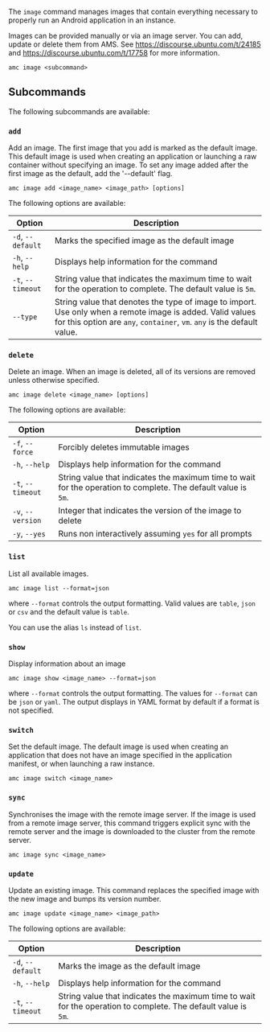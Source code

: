 The `image` command manages images that contain everything necessary to properly run an Android application in an instance.

Images can be provided manually or via an image server. You can add, update or
delete them from AMS. See https://discourse.ubuntu.com/t/24185 and
https://discourse.ubuntu.com/t/17758 for more information.

    amc image <subcommand>

## Subcommands

The following subcommands are available:

### `add`

Add an image. The first image that you add is marked as the default image. This default image is used when creating an application or launching a raw container without specifying an image. To set any image added after the first image as the default, add the '--default' flag.

    amc image add <image_name> <image_path> [options]

The following options are available:

|Option|Description|
|------|-----------|
| `-d`, `--default` | Marks the specified image as the default image |
| `-h`, `--help` | Displays help information for the command |
| `-t`, `--timeout` | String value that indicates the maximum time to wait for the operation to complete. The default value is `5m`. |
| `--type` | String value that denotes the type of image to import. Use only when a remote image is added. Valid values for this option are `any`, `container`, `vm`. `any` is the default value. |

### `delete`

Delete an image. When an image is deleted, all of its versions are removed unless otherwise specified.

    amc image delete <image_name> [options]

The following options are available:

|Option|Description|
|------|-----------|
| `-f`, `--force` |  Forcibly deletes immutable images |
| `-h`, `--help` | Displays help information for the command |
| `-t`, `--timeout` |  String value that indicates the maximum time to wait for the operation to complete. The default value is `5m`. |
| `-v`, `--version` | Integer that indicates the version of the image to delete |
| `-y`, `--yes` | Runs non interactively assuming `yes` for all prompts |

### `list`

List all available images.

    amc image list --format=json

where `--format` controls the output formatting. Valid values are `table`, `json` or `csv` and the default value is `table`.

You can use the alias `ls` instead of `list`.

### `show`

Display information about an image

    amc image show <image_name> --format=json

where `--format` controls the output formatting. The values for `--format` can be `json` or `yaml`. The output displays in YAML format by default if a format is not specified.

### `switch`

Set the default image. The default image is used when creating an application that does not have an image specified in the application manifest, or when launching a raw instance.

    amc image switch <image_name>

### `sync`

Synchronises the image with the remote image server. If the image is used from a remote image server, this command triggers explicit sync with the remote server and the image is downloaded to the cluster from the remote server.

    amc image sync <image_name>

### `update`

Update an existing image. This command replaces the specified image with the new image and bumps its version number.

    amc image update <image_name> <image_path>

The following options are available:

|Option|Description|
|------|-----------|
|`-d`, `--default` | Marks the image as the default image |
| `-h`, `--help` | Displays help information for the command |
|`-t`, `--timeout` |  String value that indicates the maximum time to wait for the operation to complete. The default value is `5m`. |

